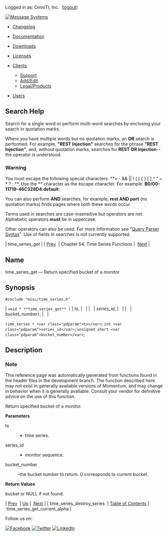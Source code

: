 Logged in as: OmniTI, Inc.  ([logout](https://support.messagesystems.com/logout.php))

[![Message Systems](https://support.messagesystems.com/images/ms-white205.png)](https://support.messagesystems.com/start.php) 

*   [Changelog](https://support.messagesystems.com/start.php?show=changelog)
*   [Documentation](https://support.messagesystems.com/docs/)
*   [Downloads](https://support.messagesystems.com/start.php)

*   [Licenses](https://support.messagesystems.com/license_summary.php)
*   <a href="">Clients</a>
    *   [Support](https://support.messagesystems.com/cs.php)
    *   [Add/Edit](https://support.messagesystems.com/edit_client.php)
    *   [Legal/Products](https://support.messagesystems.com/edit_products.php)
*   [Users](https://support.messagesystems.com/edit_customer.php)

## Search Help

Search for a single word or perform multi-word searches by enclosing your search in quotation marks.

Where you have multiple words but no quotation marks, an **OR** search is performed. For example, **"REST Injection"** searches for the phrase **"REST Injection"**, and, without quotation marks, searches for **REST OR Injection**--the operator is understood.

### Warning

You must escape the following special characters: **+ - && || ! ( ) { } [ ] ^ " ~ * ? : \**. Use the **\** character as the escape character. For example: **B0/00-11719-46C328D4\:default\:**

You can also perform **AND** searches, for example, **rest AND port** (no quotation marks) finds pages where both these words occur.

Terms used in searches are case-insensitive but operators are not. Alphabetic operators **must** be in uppercase.

Other operators can also be used. For more information see "[Query Parser Syntax](https://lucene.apache.org/core/old_versioned_docs/versions/3_0_0/queryparsersyntax.html)". Use of fields in searches is not currently supported.

| time_series_get |
| [Prev](apis.time_series_destroy_series.php)  | Chapter 54. Time Series Functions |  [Next](apis.time_series_get_current_alpha.php) |

<a name="apis.time_series_get"></a>
## Name

time_series_get — Return specified bucket of a monitor

## Synopsis

`#include "misc/time_series.h"`

| `void * **time_series_get** (` | <var class="pdparam">ts</var>, |   |
|   | <var class="pdparam">series_id</var>, |   |
|   | <var class="pdparam">bucket_number</var>`)`; |   |

`time_series * <var class="pdparam">ts</var>`;
`int <var class="pdparam">series_id</var>`;
`unsigned short <var class="pdparam">bucket_number</var>`;<a name="idp36212864"></a>
## Description

### Note

This reference page was automatically generated from functions found in the header files in the development branch. The function described here may not exist in generally available versions of Momentum, and may change in behavior when it is generally available. Consult your vendor for definitive advice on the use of this function.

Return specified bucket of a monitor.

**Parameters**

<dl class="variablelist">

<dt>ts</dt>

<dd>

- time series.

</dd>

<dt>series_id</dt>

<dd>

- monitor sequence.

</dd>

<dt>bucket_number</dt>

<dd>

-the bucket number to return. 0 corresponds to current bucket.

</dd>

</dl>

**Return Values**

bucket or NULL if not found.

| [Prev](apis.time_series_destroy_series.php)  | [Up](time_series.php) |  [Next](apis.time_series_get_current_alpha.php) |
| time_series_destroy_series  | [Table of Contents](index.php) |  time_series_get_current_alpha |

Follow us on:

[![Facebook](https://support.messagesystems.com/images/icon-facebook.png)](http://www.facebook.com/messagesystems) [![Twitter](https://support.messagesystems.com/images/icon-twitter.png)](http://twitter.com/#!/MessageSystems) [![LinkedIn](https://support.messagesystems.com/images/icon-linkedin.png)](http://www.linkedin.com/company/message-systems)